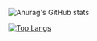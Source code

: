 ![Anurag's GitHub stats](https://github-readme-stats.vercel.app/api?username=bertomaa&count_private=true&show_icons=true)

[![Top Langs](https://github-readme-stats.vercel.app/api/top-langs/?username=bertomaa&layout=compact)](https://github.com/anuraghazra/github-readme-stats)

<!--
**bertomaa/bertomaa** is a ✨ _special_ ✨ repository because its `README.md` (this file) appears on your GitHub profile.

Here are some ideas to get you started:

- 🔭 I’m currently working on ...
- 🌱 I’m currently learning ...
- 👯 I’m looking to collaborate on ...
- 🤔 I’m looking for help with ...
- 💬 Ask me about ...
- 📫 How to reach me: ...
- 😄 Pronouns: ...
- ⚡ Fun fact: ...
-->
